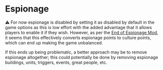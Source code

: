 # Espionage

⚠️ For now espionage is disabled by setting it as disabled by default in the game options as this is low effort with the added advantage that it allows players to enable it if they wish. However, as per the [End of Espionage Mod](https://forums.civfanatics.com/resources/end-of-espionage-mod.13540/), it seems that this effectively converts espionage points to culture points, which can end up making the game unbalanced.

If this ends up being problematic, a better approach may be to remove espionage altogether; this could potentially be done by removing espionage buildings, units, triggers, events, great people, etc.
